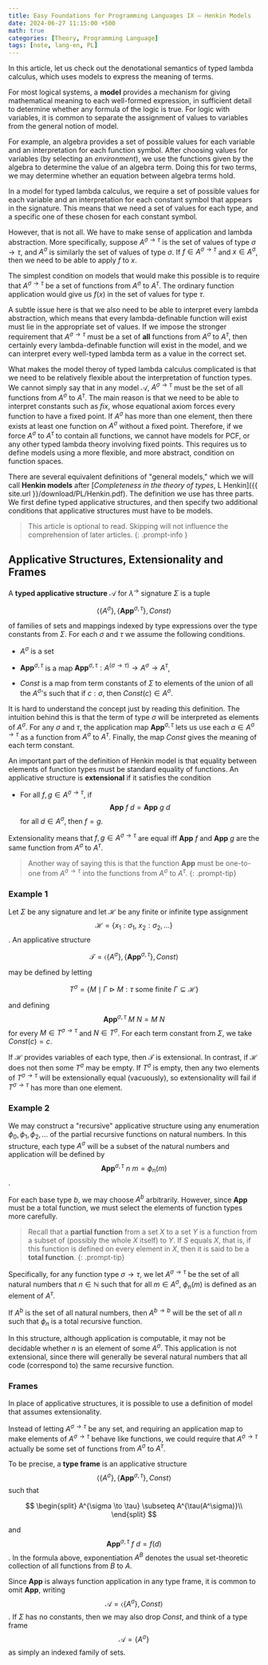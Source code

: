 ```yaml
---
title: Easy Foundations for Programming Languages IX — Henkin Models
date: 2024-06-27 11:15:00 +500
math: true
categories: [Theory, Programming Language]
tags: [note, lang-en, PL]
---
```


In this article, let us check out the denotational semantics of typed lambda calculus, which uses models to express the meaning of terms.

For most logical systems, a **model** provides a mechanism for giving mathematical meaning to each well-formed expression, in sufficient detail to determine whether any formula of the logic is true. For logic with variables, it is common to separate the assignment of values to variables from the general notion of model.

For example, an algebra provides a set of possible values for each variable and an interpretation for each function symbol. After choosing values for variables (by selecting an *environment*), we use the functions given by the algebra to determine the value of an algebra term. Doing this for two terms, we may determine whether an equation between algebra terms hold.

In a model for typed lambda calculus, we require a set of possible values for each variable and an interpretation for each constant symbol that appears in the signature. This means that we need a set of values for each type, and a specific one of these chosen for each constant symbol.

However, that is not all. We have to make sense of application and lambda abstraction. More specifically, suppose $A^{\sigma \to \tau}$ is the set of values of type $\sigma \to \tau$, and $A^{\sigma}$ is similarly the set of values of type $\sigma$. If $f \in A^{\sigma \to \tau}$ and $x \in A^{\sigma}$, then we need to be able to apply $f$ to $x$.

The simplest condition on models that would make this possible is to require that $A^{\sigma \to \tau}$ be a set of functions from $A^{\sigma}$ to $A^{\tau}$. The ordinary function application would give us $f(x)$ in the set of values for type $\tau$.

A subtle issue here is that we also need to be able to interpret every lambda abstraction, which means that every lambda-definable function will exist must lie in the appropriate set of values. If we impose the stronger requirement that $A^{\sigma \to \tau}$ must be a set of **all** functions from $A^{\sigma}$ to $A^{\tau}$, then certainly every lambda-definable function will exist in the model, and we can interpret every well-typed lambda term as a value in the correct set.

What makes the model theroy of typed lambda calculus complicated is that we need to be relatively flexible about the interpretation of function types. We cannot simply say that in any model $\mathcal{A}$, $A^{\sigma \to \tau}$ must be the set of all functions from $A^{\sigma}$ to $A^{\tau}$. The main reason is that we need to be able to interpret constants such as $fix$, whose equational axiom forces every function to have a fixed point. If $A^\sigma$ has more than one element, then there exists at least one function on $A^\sigma$ without a fixed point. Therefore, if we force $A^{\sigma}$ to $A^{\tau}$ to contain all functions, we cannot have models for PCF, or any other typed lambda theory involving fixed points. This requires us to define models using a more flexible, and more abstract, condition on function spaces.

There are several equivalent definitions of "general models," which we will call **Henkin models** after [*Completeness in the theory of types*, L Henkin]({{ site.url }}/download/PL/Henkin.pdf). The definition we use has three parts. We first define typed applicative structures, and then specify two additional conditions that applicative structures must have to be models.

> This article is optional to read. Skipping will not influence the comprehension of later articles.
{: .prompt-info }

## Applicative Structures, Extensionality and Frames

A **typed applicative structure** $\boldsymbol{\mathcal{A}}$ for $\lambda^\to$ signature $\Sigma$ is a tuple

$$\langle \{ A^\sigma\}, \{ \mathbf{App}^{\sigma,\tau}\} , Const \rangle$$

of families of sets and mappings indexed by type expressions over the type constants from $\Sigma$. For each $\sigma$ and $\tau$ we assume the following conditions.

- $A^\sigma$ is a set

- $\mathbf{App}^{\sigma,\tau}$ is a map $\mathbf{App}^{\sigma,\tau} : A^{(\sigma \to \tau)} \to A^\sigma \to A^\tau$,

- $Const$ is a map from term constants of $\Sigma$ to elements of the union of all the $A^\sigma$'s such that if $c:\sigma$, then $Const(c) \in A^\sigma$.

It is hard to understand the concept just by reading this definition. The intuition behind this is that the term of type $\sigma$ will be interpreted as elements of $A^\sigma$. For any $\sigma$ and $\tau$, the application map $\mathbf{App}^{\sigma,\tau}$ lets us use each $a \in A^{\sigma \to \tau}$ as a function from $A^\sigma$ to $A^\tau$. Finally, the map $Const$ gives the meaning of each term constant.

An important part of the definition of Henkin model is that equality between elements of function types must be standard equality of functions. An applicative structure is **extensional** if it satisfies the condition

- For all $f,g \in A^{\sigma \to \tau}$, if $$ \mathbf{App} \: f \: d = \mathbf{App} \: g \: d$$ for all $d \in A^\sigma$, then $f=g$.

Extensionality means that $f,g \in A^{\sigma \to \tau}$ are equal iff $\mathbf{App}$ $f$ and $\mathbf{App}$ $g$ are the same function from $A^\sigma$ to $A^\tau$.

> Another way of saying this is that the function $\mathbf{App}$ must be one-to-one from $A^{\sigma \to \tau}$ into the functions from $A^\sigma$ to $A^\tau$.
{: .prompt-tip}

### Example 1

Let $\Sigma$ be any signature and let $\mathcal{H}$ be any finite or infinite type assignment $$\mathcal{H} = \{ x_1:\sigma_1, \: x_2:\sigma_2,... \}$$. An applicative structure

$$ \mathcal{T} = \langle \{ A^\sigma\}, \{ \mathbf{App}^{\sigma,\tau}\} , Const \rangle $$

may be defined by letting

$$T^\sigma = \{ M \mid \Gamma\:\triangleright\: M :\tau \text{ some finite } \Gamma \subseteq \mathcal{H}\} $$

and defining $$\mathbf{App}^{\sigma,\tau}\: M \: N = M \: N$$ for every $M \in T^{\sigma \to \tau}$ and $N \in T^\sigma$. For each term constant from $\Sigma$, we take $Const(c) =c$.

If $\mathcal{H}$ provides variables of each type, then $\mathcal{T}$ is extensional. In contrast, if $\mathcal{H}$ does not then some $T^\sigma$ may be empty. If $T^\sigma$ is empty, then any two elements of $T^{\sigma \to \tau}$ will be extensionally equal (vacuously), so extensionality will fail if $T^{\sigma \to \tau}$ has more than one element.

### Example 2

We may construct a "recursive" applicative structure using any enumeration $\phi_0, \phi_1, \phi_2, ...$ of the partial recursive functions on natural numbers. In this structure, each type $A^\sigma$ will be a subset of the natural numbers and application will be defined by $$\mathbf{App}^{\sigma,\tau}\: n \: m = \phi_n(m)$$.

For each base type $b$, we may choose $A^b$ arbitrarily. However, since $\mathbf{App}$ must be a total function, we must select the elements of function types more carefully.

> Recall that a **partial function** from a set $X$ to a set $Y$ is a function from a subset of 
 (possibly the whole $X$ itself) to $Y$. If $S$ equals $X$, that is, if this function is defined on every element in $X$, then it is said to be a **total function**.
 {: .prompt-tip}

 Specifically, for any function type $\sigma \to \tau$, we let $A^{\sigma \to \tau}$ be the set of all natural numbers that $n \in \mathbb{N}$ such that for all $m \in A^\sigma$, $\phi_n(m)$ is defined as an element of $A^\tau$.

 If $A^b$ is the set of all natural numbers, then $A^{b \to b}$ will be the set of all $n$ such that $\phi_n$ is a total recursive function.

 In this structure, although application is computable, it may not be decidable whether $n$ is an element of some $A^\sigma$. This application is not extensional, since there will generally be several natural numbers that all code (correspond to) the same recursive function.


### Frames  

 In place of applicative structures, it is possible to use a definition of model that assumes extensionality.

 Instead of letting $A^{\sigma \to \tau}$ be any set, and requiring an application map to make elements of $A^{\sigma \to \tau}$ behave like functions, we could require that $A^{\sigma \to \tau}$ actually be some set of functions from $A^{\sigma}$ to $A^{\tau}$.

 To be precise, a **type frame** is an applicative structure $$\langle \{ A^\sigma\}, \{ \mathbf{App}^{\sigma,\tau}\} , Const \rangle$$ such that

 $$
 \begin{split}
 A^{\sigma \to \tau} \subseteq A^{\tau(A^\sigma)}\\
 \end{split}
 $$

 and $$\mathbf{App}^{\sigma,\tau}\: f \: d = f(d)$$. In the formula above, exponentiation $A^B$ denotes the usual set-theoretic collection of all functions from $B$ to $A$. 
 
 Since $\mathbf{App}$ is always function application in any type frame, it is common to omit $\mathbf{App}$, writing $$\mathcal{A} = \langle \{ A^\sigma\}, Const \rangle$$. If $\Sigma$ has no constants, then we may also drop $Const$, and think of a type frame $$\mathcal{A} = \{ A^\sigma\}$$ as simply an indexed family of sets.

